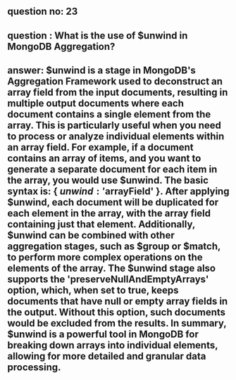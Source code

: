 
## question no: 23

## question : What is the use of $unwind in MongoDB Aggregation?

## answer: $unwind is a stage in MongoDB's Aggregation Framework used to deconstruct an array field from the input documents, resulting in multiple output documents where each document contains a single element from the array. This is particularly useful when you need to process or analyze individual elements within an array field. For example, if a document contains an array of items, and you want to generate a separate document for each item in the array, you would use $unwind. The basic syntax is: { $unwind: '$arrayField' }. After applying $unwind, each document will be duplicated for each element in the array, with the array field containing just that element. Additionally, $unwind can be combined with other aggregation stages, such as $group or $match, to perform more complex operations on the elements of the array. The $unwind stage also supports the 'preserveNullAndEmptyArrays' option, which, when set to true, keeps documents that have null or empty array fields in the output. Without this option, such documents would be excluded from the results. In summary, $unwind is a powerful tool in MongoDB for breaking down arrays into individual elements, allowing for more detailed and granular data processing.
      